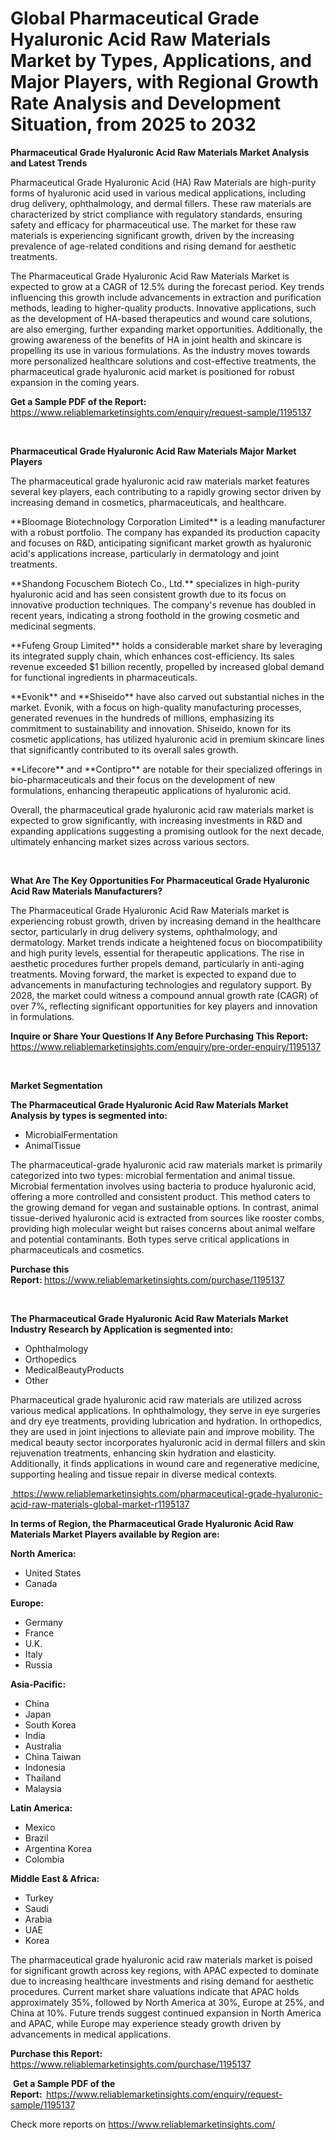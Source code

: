 <p><h1>Global Pharmaceutical Grade Hyaluronic Acid Raw Materials Market by Types, Applications, and Major Players, with Regional Growth Rate Analysis and Development Situation, from 2025 to 2032</h1></p><p><strong>Pharmaceutical Grade Hyaluronic Acid Raw Materials Market Analysis and Latest Trends</strong></p>
<p><p>Pharmaceutical Grade Hyaluronic Acid (HA) Raw Materials are high-purity forms of hyaluronic acid used in various medical applications, including drug delivery, ophthalmology, and dermal fillers. These raw materials are characterized by strict compliance with regulatory standards, ensuring safety and efficacy for pharmaceutical use. The market for these raw materials is experiencing significant growth, driven by the increasing prevalence of age-related conditions and rising demand for aesthetic treatments.</p><p>The Pharmaceutical Grade Hyaluronic Acid Raw Materials Market is expected to grow at a CAGR of 12.5% during the forecast period. Key trends influencing this growth include advancements in extraction and purification methods, leading to higher-quality products. Innovative applications, such as the development of HA-based therapeutics and wound care solutions, are also emerging, further expanding market opportunities. Additionally, the growing awareness of the benefits of HA in joint health and skincare is propelling its use in various formulations. As the industry moves towards more personalized healthcare solutions and cost-effective treatments, the pharmaceutical grade hyaluronic acid market is positioned for robust expansion in the coming years.</p></p>
<p><strong>Get a Sample PDF of the Report:&nbsp;</strong> <a href="https://www.reliablemarketinsights.com/enquiry/request-sample/1195137?utm_campaign=2632&utm_medium=2&utm_source=Github&utm_content=ia&utm_term=22032025&utm_id=pharmaceutical-grade-hyaluronic-acid-raw-materials">https://www.reliablemarketinsights.com/enquiry/request-sample/1195137</a></p>
<p>&nbsp;</p>
<p><strong>Pharmaceutical Grade Hyaluronic Acid Raw Materials Major Market Players</strong></p>
<p><p>The pharmaceutical grade hyaluronic acid raw materials market features several key players, each contributing to a rapidly growing sector driven by increasing demand in cosmetics, pharmaceuticals, and healthcare.</p><p>**Bloomage Biotechnology Corporation Limited** is a leading manufacturer with a robust portfolio. The company has expanded its production capacity and focuses on R&D, anticipating significant market growth as hyaluronic acid's applications increase, particularly in dermatology and joint treatments.</p><p>**Shandong Focuschem Biotech Co., Ltd.** specializes in high-purity hyaluronic acid and has seen consistent growth due to its focus on innovative production techniques. The company's revenue has doubled in recent years, indicating a strong foothold in the growing cosmetic and medicinal segments.</p><p>**Fufeng Group Limited** holds a considerable market share by leveraging its integrated supply chain, which enhances cost-efficiency. Its sales revenue exceeded $1 billion recently, propelled by increased global demand for functional ingredients in pharmaceuticals.</p><p>**Evonik** and **Shiseido** have also carved out substantial niches in the market. Evonik, with a focus on high-quality manufacturing processes, generated revenues in the hundreds of millions, emphasizing its commitment to sustainability and innovation. Shiseido, known for its cosmetic applications, has utilized hyaluronic acid in premium skincare lines that significantly contributed to its overall sales growth.</p><p>**Lifecore** and **Contipro** are notable for their specialized offerings in bio-pharmaceuticals and their focus on the development of new formulations, enhancing therapeutic applications of hyaluronic acid.</p><p>Overall, the pharmaceutical grade hyaluronic acid raw materials market is expected to grow significantly, with increasing investments in R&D and expanding applications suggesting a promising outlook for the next decade, ultimately enhancing market sizes across various sectors.</p></p>
<p>&nbsp;</p>
<p><strong>What Are The Key Opportunities For Pharmaceutical Grade Hyaluronic Acid Raw Materials Manufacturers?</strong></p>
<p><p>The Pharmaceutical Grade Hyaluronic Acid Raw Materials market is experiencing robust growth, driven by increasing demand in the healthcare sector, particularly in drug delivery systems, ophthalmology, and dermatology. Market trends indicate a heightened focus on biocompatibility and high purity levels, essential for therapeutic applications. The rise in aesthetic procedures further propels demand, particularly in anti-aging treatments. Moving forward, the market is expected to expand due to advancements in manufacturing technologies and regulatory support. By 2028, the market could witness a compound annual growth rate (CAGR) of over 7%, reflecting significant opportunities for key players and innovation in formulations.</p></p>
<p><strong>Inquire or Share Your Questions If Any Before Purchasing This Report:</strong> <a href="https://www.reliablemarketinsights.com/enquiry/pre-order-enquiry/1195137?utm_campaign=2632&utm_medium=2&utm_source=Github&utm_content=ia&utm_term=22032025&utm_id=pharmaceutical-grade-hyaluronic-acid-raw-materials">https://www.reliablemarketinsights.com/enquiry/pre-order-enquiry/1195137</a></p>
<p>&nbsp;</p>
<p><strong>Market Segmentation</strong></p>
<p><strong>The Pharmaceutical Grade Hyaluronic Acid Raw Materials Market Analysis by types is segmented into:</strong></p>
<p><ul><li>MicrobialFermentation</li><li>AnimalTissue</li></ul></p>
<p><p>The pharmaceutical-grade hyaluronic acid raw materials market is primarily categorized into two types: microbial fermentation and animal tissue. Microbial fermentation involves using bacteria to produce hyaluronic acid, offering a more controlled and consistent product. This method caters to the growing demand for vegan and sustainable options. In contrast, animal tissue-derived hyaluronic acid is extracted from sources like rooster combs, providing high molecular weight but raises concerns about animal welfare and potential contaminants. Both types serve critical applications in pharmaceuticals and cosmetics.</p></p>
<p><strong>Purchase this Report:&nbsp;</strong><a href="https://www.reliablemarketinsights.com/purchase/1195137?utm_campaign=2632&utm_medium=2&utm_source=Github&utm_content=ia&utm_term=22032025&utm_id=pharmaceutical-grade-hyaluronic-acid-raw-materials">https://www.reliablemarketinsights.com/purchase/1195137</a></p>
<p>&nbsp;</p>
<p><strong>The Pharmaceutical Grade Hyaluronic Acid Raw Materials Market Industry Research by Application is segmented into:</strong></p>
<p><ul><li>Ophthalmology</li><li>Orthopedics</li><li>MedicalBeautyProducts</li><li>Other</li></ul></p>
<p><p>Pharmaceutical grade hyaluronic acid raw materials are utilized across various medical applications. In ophthalmology, they serve in eye surgeries and dry eye treatments, providing lubrication and hydration. In orthopedics, they are used in joint injections to alleviate pain and improve mobility. The medical beauty sector incorporates hyaluronic acid in dermal fillers and skin rejuvenation treatments, enhancing skin hydration and elasticity. Additionally, it finds applications in wound care and regenerative medicine, supporting healing and tissue repair in diverse medical contexts.</p></p>
<p><a href="https://www.reliablemarketinsights.com/pharmaceutical-grade-hyaluronic-acid-raw-materials-global-market-r1195137?utm_campaign=2632&utm_medium=2&utm_source=Github&utm_content=ia&utm_term=22032025&utm_id=pharmaceutical-grade-hyaluronic-acid-raw-materials">&nbsp;https://www.reliablemarketinsights.com/pharmaceutical-grade-hyaluronic-acid-raw-materials-global-market-r1195137</a></p>
<p><strong>In terms of Region, the Pharmaceutical Grade Hyaluronic Acid Raw Materials Market Players available by Region are:</strong></p>
<p>
    <p> <strong> North America: </strong>
        <ul>
            <li>United States</li>
            <li>Canada</li>
        </ul>
        </p> 
    <p> <strong> Europe: </strong>
        <ul>
            <li>Germany</li>
            <li>France</li>
            <li>U.K.</li>
            <li>Italy</li>
            <li>Russia</li>
        </ul>
        </p> 
    <p> <strong> Asia-Pacific: </strong>
        <ul>
            <li>China</li>
            <li>Japan</li>
            <li>South Korea</li>
            <li>India</li>
            <li>Australia</li>
            <li>China Taiwan</li>
            <li>Indonesia</li>
            <li>Thailand</li>
            <li>Malaysia</li>
        </ul>
        </p> 
    <p> <strong> Latin America: </strong>
        <ul>
            <li>Mexico</li>
            <li>Brazil</li>
            <li>Argentina Korea</li>
            <li>Colombia</li>
        </ul>
        </p> 
    <p> <strong> Middle East & Africa: </strong>
        <ul>
            <li>Turkey</li>
            <li>Saudi</li>
            <li>Arabia</li>
            <li>UAE</li>
            <li>Korea</li>
        </ul>
    </p>
    </p>
<p><p>The pharmaceutical grade hyaluronic acid raw materials market is poised for significant growth across key regions, with APAC expected to dominate due to increasing healthcare investments and rising demand for aesthetic procedures. Current market share valuations indicate that APAC holds approximately 35%, followed by North America at 30%, Europe at 25%, and China at 10%. Future trends suggest continued expansion in North America and APAC, while Europe may experience steady growth driven by advancements in medical applications.</p></p>
<p><strong>Purchase this Report: </strong><a href="https://www.reliablemarketinsights.com/purchase/1195137?utm_campaign=2632&utm_medium=2&utm_source=Github&utm_content=ia&utm_term=22032025&utm_id=pharmaceutical-grade-hyaluronic-acid-raw-materials">https://www.reliablemarketinsights.com/purchase/1195137</a></p>
<p>&nbsp;<strong>Get a Sample PDF of the Report:&nbsp;&nbsp;</strong><a href="https://www.reliablemarketinsights.com/enquiry/request-sample/1195137?utm_campaign=2632&utm_medium=2&utm_source=Github&utm_content=ia&utm_term=22032025&utm_id=pharmaceutical-grade-hyaluronic-acid-raw-materials">https://www.reliablemarketinsights.com/enquiry/request-sample/1195137</a></p>
<p><strong></strong></p>
<p>Check more reports on <a href="https://www.reliablemarketinsights.com/?utm_campaign=2632&utm_medium=2&utm_source=Github&utm_content=ia&utm_term=22032025&utm_id=pharmaceutical-grade-hyaluronic-acid-raw-materials">https://www.reliablemarketinsights.com/</a></p>